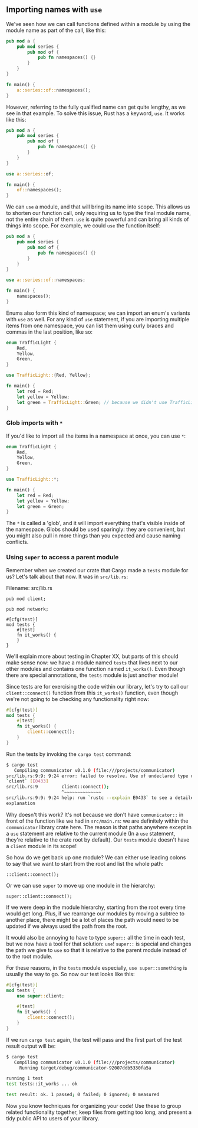 ## Importing names with `use`

We've seen how we can call functions defined within a module by using the
module name as part of the call, like this:

```rust
pub mod a {
    pub mod series {
        pub mod of {
            pub fn namespaces() {}
        }
    }
}

fn main() {
    a::series::of::namespaces();
}
```

However, referring to the fully qualified name can get quite lengthy, as we see
in that example. To solve this issue, Rust has a keyword, `use`. It works like
this:

```rust
pub mod a {
    pub mod series {
        pub mod of {
            pub fn namespaces() {}
        }
    }
}

use a::series::of;

fn main() {
    of::namespaces();
}
```

We can `use` a module, and that will bring its name into scope. This allows us
to shorten our function call, only requiring us to type the final module name,
not the entire chain of them. `use` is quite powerful and can bring all kinds
of things into scope. For example, we could `use` the function itself:

```rust
pub mod a {
    pub mod series {
        pub mod of {
            pub fn namespaces() {}
        }
    }
}

use a::series::of::namespaces;

fn main() {
    namespaces();
}
```

Enums also form this kind of namespace; we can import an enum's variants with
`use` as well. For any kind of `use` statement, if you are importing multiple
items from one namespace, you can list them using curly braces and commas in
the last position, like so:

```rust
enum TrafficLight {
    Red,
    Yellow,
    Green,
}

use TrafficLight::{Red, Yellow};

fn main() {
    let red = Red;
    let yellow = Yellow;
    let green = TrafficLight::Green; // because we didn't use TrafficLight::Green
}
```

### Glob imports with `*`

If you'd like to import all the items in a namespace at once, you can use `*`:

```rust
enum TrafficLight {
    Red,
    Yellow,
    Green,
}

use TrafficLight::*;

fn main() {
    let red = Red;
    let yellow = Yellow;
    let green = Green;
}
```

The `*` is called a 'glob', and it will import everything that's visible inside
of the namespace. Globs should be used sparingly: they are convenient, but you
might also pull in more things than you expected and cause naming conflicts.

### Using `super` to access a parent module

Remember when we created our crate that Cargo made a `tests` module for us?
Let's talk about that now. It was in `src/lib.rs`:

Filename: src/lib.rs

```rust,ignore
pub mod client;

pub mod network;

#[cfg(test)]
mod tests {
    #[test]
    fn it_works() {
    }
}
```

We'll explain more about testing in Chapter XX, but parts of this should make
sense now: we have a module named `tests` that lives next to our other modules
and contains one function named `it_works()`. Even though there are special
annotations, the `tests` module is just another module!

Since tests are for exercising the code within our library, let's try to call
our `client::connect()` function from this `it_works()` function, even though
we're not going to be checking any functionality right now:

```rust
#[cfg(test)]
mod tests {
    #[test]
    fn it_works() {
        client::connect();
    }
}
```

Run the tests by invoking the `cargo test` command:

```bash
$ cargo test
   Compiling communicator v0.1.0 (file:///projects/communicator)
src/lib.rs:9:9: 9:24 error: failed to resolve. Use of undeclared type or module
`client` [E0433]
src/lib.rs:9         client::connect();
                     ^~~~~~~~~~~~~~~
src/lib.rs:9:9: 9:24 help: run `rustc --explain E0433` to see a detailed
explanation
```

Why doesn't this work? It's not because we don't have `communicator::` in front
of the function like we had in `src/main.rs`: we are definitely within the
`communicator` library crate here. The reason is that paths anywhere except in
a `use` statement are relative to the current module (In a `use` statement,
they're relative to the crate root by default). Our `tests` module doesn't have
a `client` module in its scope!

So how do we get back up one module? We can either use leading colons to say
that we want to start from the root and list the whole path:

```rust,ignore
::client::connect();
```

Or we can use `super` to move up one module in the hierarchy:

```rust,ignore
super::client::connect();
```

If we were deep in the module hierarchy, starting from the root every time
would get long. Plus, if we rearrange our modules by moving a subtree to
another place, there might be a lot of places the path would need to be updated
if we always used the path from the root.

It would also be annoying to have to type `super::` all the time in each test,
but we now have a tool for that solution: `use`! `super::` is special and
changes the path we give to `use` so that it is relative to the parent module
instead of to the root module.

For these reasons, in the `tests` module especially, `use super::something` is
usually the way to go. So now our test looks like this:

```rust
#[cfg(test)]
mod tests {
    use super::client;

    #[test]
    fn it_works() {
        client::connect();
    }
}
```

If we run `cargo test` again, the test will pass and the first part of the test
result output will be:

```bash
$ cargo test
   Compiling communicator v0.1.0 (file:///projects/communicator)
     Running target/debug/communicator-92007ddb5330fa5a

running 1 test
test tests::it_works ... ok

test result: ok. 1 passed; 0 failed; 0 ignored; 0 measured
```

Now you know techniques for organizing your code! Use these to group related
functionality together, keep files from getting too long, and present a tidy
public API to users of your library.
